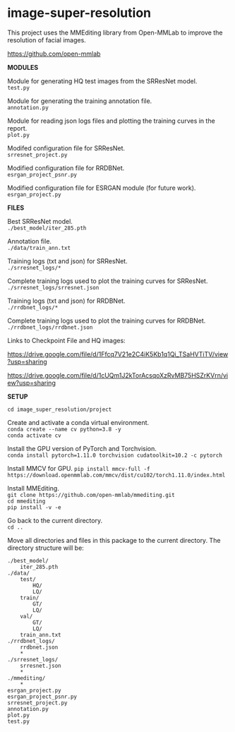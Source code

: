 # image-super-resolution

This project uses the MMEditing library from Open-MMLab to improve the resolution of facial images.  

https://github.com/open-mmlab

**MODULES**

Module for generating HQ test images from the SRResNet model.  
`test.py`             

Module for generating the training annotation file.  
`annotation.py`       

Module for reading json logs files and plotting the training curves in the report.  
`plot.py`          

Modifed configuration file for SRResNet.  
`srresnet_project.py`   

Modified configuration file for RRDBNet.  
`esrgan_project_psnr.py`   

Modified configuration file for ESRGAN module (for future work).   
`esrgan_project.py` 

**FILES**  
   
Best SRResNet model.  
`./best_model/iter_285.pth` 

Annotation file.  
`./data/train_ann.txt` 			

Training logs (txt and json) for SRResNet.  
`./srresnet_logs/*`

Complete training logs used to plot the training curves for SRResNet.			
`./srresnet_logs/srresnet.json`		

Training logs (txt and json) for RRDBNet.  
`./rrdbnet_logs/*`

Complete training logs used to plot the training curves for RRDBNet.  			
`./rrdbnet_logs/rrdbnet.json`		
 

Links to Checkpoint File and HQ images:  

https://drive.google.com/file/d/1Ffcq7V21e2C4iK5Kb1q1Qi_TSaHVTiTV/view?usp=sharing  

https://drive.google.com/file/d/1cUQm1J2kTorAcsqoXzRvMB75HSZrKVrn/view?usp=sharing


**SETUP**

`cd image_super_resolution/project`

Create and activate a conda virtual environment.  
`conda create --name cv python=3.8 -y`  
`conda activate cv`

Install the GPU version of PyTorch and Torchvision.  
`conda install pytorch=1.11.0 torchvision cudatoolkit=10.2 -c pytorch`

Install MMCV for GPU.
`pip install mmcv-full -f https://download.openmmlab.com/mmcv/dist/cu102/torch1.11.0/index.html`  

Install MMEditing.  
`git clone https://github.com/open-mmlab/mmediting.git`    
`cd mmediting`  
`pip install -v -e`  

Go back to the current directory.  
`cd ..`  

Move all directories and files in this package to the current directory.
The directory structure will be:

```
./best_model/
	iter_285.pth
./data/
	test/
		HQ/
		LQ/
	train/
		GT/
		LQ/
	val/
		GT/
		LQ/
	train_ann.txt
./rrdbnet_logs/
	rrdbnet.json
	*
./srresnet_logs/
	srresnet.json
	*
./mmediting/
	*
esrgan_project.py
esrgan_project_psnr.py
srresnet_project.py
annotation.py
plot.py
test.py
```
